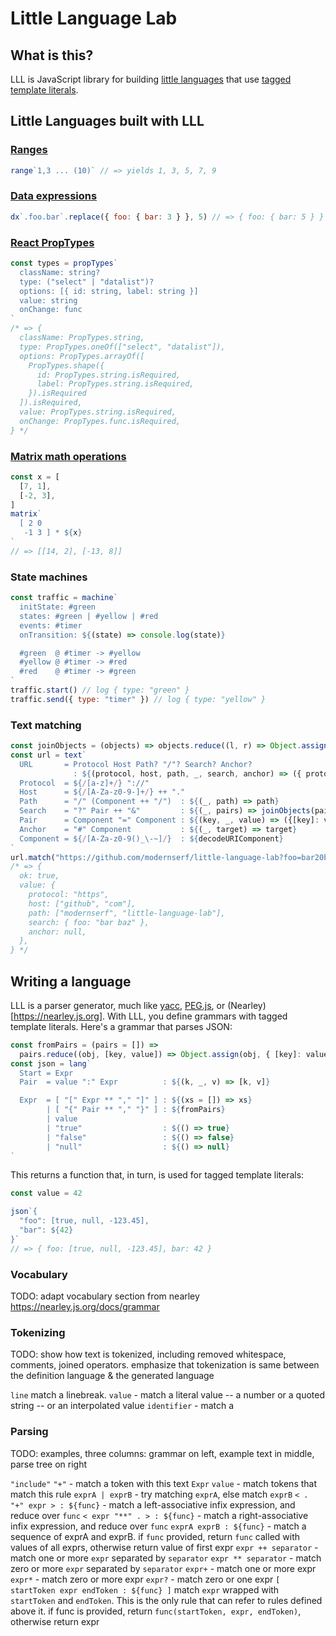 # Little Language Lab

## What is this?

LLL is JavaScript library for building [little languages](http://staff.um.edu.mt/afra1/seminar/little-languages.pdf) that use [tagged template literals](http://2ality.com/2016/11/computing-tag-functions.html).

## Little Languages built with LLL

### [Ranges](https://github.com/modernserf/little-language-lab/blob/master/src/examples/range.mjs) 
```js
range`1,3 ... (10)` // => yields 1, 3, 5, 7, 9
```

### [Data expressions](http://justinfalcone.com/data-expressions/)
```js
dx`.foo.bar`.replace({ foo: { bar: 3 } }, 5) // => { foo: { bar: 5 } }
```

### [React PropTypes](https://github.com/modernserf/little-language-lab/blob/master/src/examples/prop-types.mjs)
```js
const types = propTypes`
  className: string?
  type: ("select" | "datalist")?
  options: [{ id: string, label: string }]
  value: string
  onChange: func
`
/* => {
  className: PropTypes.string,
  type: PropTypes.oneOf(["select", "datalist"]),
  options: PropTypes.arrayOf([
    PropTypes.shape({
      id: PropTypes.string.isRequired,
      label: PropTypes.string.isRequired,
    }).isRequired
  ]).isRequired,
  value: PropTypes.string.isRequired,
  onChange: PropTypes.func.isRequired,
} */
```

### [Matrix math operations](https://github.com/modernserf/little-language-lab/blob/master/src/examples/matrix.mjs)
```js
const x = [
  [7, 1],
  [-2, 3],
]
matrix`
  [ 2 0 
   -1 3 ] * ${x}
`
// => [[14, 2], [-13, 8]]
```

### State machines
```js
const traffic = machine`
  initState: #green
  states: #green | #yellow | #red
  events: #timer
  onTransition: ${(state) => console.log(state)}

  #green  @ #timer -> #yellow
  #yellow @ #timer -> #red
  #red    @ #timer -> #green
`
traffic.start() // log { type: "green" }
traffic.send({ type: "timer" }) // log { type: "yellow" }
```

### Text matching
```js
const joinObjects = (objects) => objects.reduce((l, r) => Object.assign(l, r), {})
const url = text`
  URL       = Protocol Host Path? "/"? Search? Anchor?
              : ${(protocol, host, path, _, search, anchor) => ({ protocol, host, path, search, anchor })}
  Protocol  = ${/[a-z]+/} "://"
  Host      = ${/[A-Za-z0-9-]+/} ++ "."
  Path      = "/" (Component ++ "/")  : ${(_, path) => path}
  Search    = "?" Pair ++ "&"         : ${(_, pairs) => joinObjects(pairs)}
  Pair      = Component "=" Component : ${(key, _, value) => ({[key]: value})}
  Anchor    = "#" Component           : ${(_, target) => target}
  Component = ${/[A-Za-z0-9()_\-~]/}  : ${decodeURIComponent}
`
url.match("https://github.com/modernserf/little-language-lab?foo=bar20baz"/)
/* => { 
  ok: true, 
  value: {
    protocol: "https",
    host: ["github", "com"],
    path: ["modernserf", "little-language-lab"],
    search: { foo: "bar baz" },
    anchor: null,
  },
} */
```

## Writing a language

LLL is a parser generator, much like [yacc](http://dinosaur.compilertools.net/), [PEG.js](https://pegjs.org/), or (Nearley)[https://nearley.js.org]. With LLL, you define grammars with tagged template literals. Here's a grammar that parses JSON:

```js
const fromPairs = (pairs = []) =>
  pairs.reduce((obj, [key, value]) => Object.assign(obj, { [key]: value }), {})
const json = lang`
  Start = Expr
  Pair  = value ":" Expr          : ${(k, _, v) => [k, v]}

  Expr  = [ "[" Expr ** "," "]" ] : ${(xs = []) => xs}
        | [ "{" Pair ** "," "}" ] : ${fromPairs}
        | value
        | "true"                  : ${() => true}
        | "false"                 : ${() => false}
        | "null"                  : ${() => null}
`
```

This returns a function that, in turn, is used for tagged template literals:

```js
const value = 42

json`{ 
  "foo": [true, null, -123.45], 
  "bar": ${42} 
}`
// => { foo: [true, null, -123.45], bar: 42 }

```



### Vocabulary
TODO: adapt vocabulary section from nearley https://nearley.js.org/docs/grammar

### Tokenizing

TODO: show how text is tokenized, including removed whitespace, comments, joined operators. emphasize that tokenization is same between the definition language & the generated language

`line` match a linebreak.
`value` - match a literal value -- a number or a quoted string -- or an interpolated value
`identifier` - match a

### Parsing

TODO: examples, three columns: grammar on left, example text in middle, parse tree on right

`"include"` `"+"` - match a token with this text
`Expr` `value` - match tokens that match this rule
`exprA | exprB` - try matching `exprA`, else match `exprB`
`< . "+" expr > : ${func}` - match a left-associative infix expression, and reduce over `func`
`< expr "**" . > : ${func}` - match a right-associative infix expression, and reduce over `func`
`exprA exprB : ${func}` - match a sequence of exprA and exprB. if `func` provided, return `func` called with values of all exprs, otherwise return value of first expr
`expr ++ separator` - match one or more `expr` separated by `separator`
`expr ** separator` - match zero or more `expr` separated by `separator`
`expr+` - match one or more expr
`expr*` - match zero or more expr
`expr?` - match zero or one expr
`[ startToken expr endToken : ${func} ]` match `expr` wrapped with `startToken` and `endToken`. This is the only rule that can refer to rules defined above it. if func is provided, return `func(startToken, expr, endToken)`, otherwise return expr


